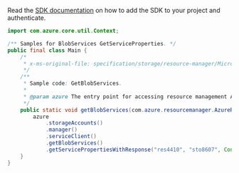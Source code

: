 Read the [SDK documentation](https://github.com/Azure/azure-sdk-for-java/blob/azure-resourcemanager_2.14.0/sdk/resourcemanager/azure-resourcemanager/README.md) on how to add the SDK to your project and authenticate.

```java
import com.azure.core.util.Context;

/** Samples for BlobServices GetServiceProperties. */
public final class Main {
    /*
     * x-ms-original-file: specification/storage/resource-manager/Microsoft.Storage/stable/2021-09-01/examples/BlobServicesGet.json
     */
    /**
     * Sample code: GetBlobServices.
     *
     * @param azure The entry point for accessing resource management APIs in Azure.
     */
    public static void getBlobServices(com.azure.resourcemanager.AzureResourceManager azure) {
        azure
            .storageAccounts()
            .manager()
            .serviceClient()
            .getBlobServices()
            .getServicePropertiesWithResponse("res4410", "sto8607", Context.NONE);
    }
}
```
